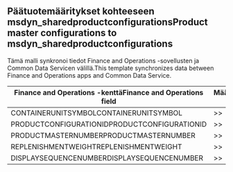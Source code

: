 ## <a name="product-master-configurations-to-msdyn_sharedproductconfigurations"></a><span data-ttu-id="3b387-101">Päätuotemääritykset kohteeseen msdyn_sharedproductconfigurations</span><span class="sxs-lookup"><span data-stu-id="3b387-101">Product master configurations to msdyn_sharedproductconfigurations</span></span>

<span data-ttu-id="3b387-102">Tämä malli synkronoi tiedot Finance and Operations -sovellusten ja Common Data Servicen välillä.</span><span class="sxs-lookup"><span data-stu-id="3b387-102">This template synchronizes data between Finance and Operations apps and Common Data Service.</span></span>

<span data-ttu-id="3b387-103">Finance and Operations -kenttä</span><span class="sxs-lookup"><span data-stu-id="3b387-103">Finance and Operations field</span></span> | <span data-ttu-id="3b387-104">Määritystyyppi</span><span class="sxs-lookup"><span data-stu-id="3b387-104">Map type</span></span> | <span data-ttu-id="3b387-105">Muu Dynamics 365 -kenttä</span><span class="sxs-lookup"><span data-stu-id="3b387-105">Other Dynamics 365 field</span></span> | <span data-ttu-id="3b387-106">Oletusarvo</span><span class="sxs-lookup"><span data-stu-id="3b387-106">Default value</span></span>
---|---|---|---
<span data-ttu-id="3b387-107">CONTAINERUNITSYMBOL</span><span class="sxs-lookup"><span data-stu-id="3b387-107">CONTAINERUNITSYMBOL</span></span> | >> | <span data-ttu-id="3b387-108">msdyn_containerunit.msdyn_symbol</span><span class="sxs-lookup"><span data-stu-id="3b387-108">msdyn_containerunit.msdyn_symbol</span></span> | 
<span data-ttu-id="3b387-109">PRODUCTCONFIGURATIONID</span><span class="sxs-lookup"><span data-stu-id="3b387-109">PRODUCTCONFIGURATIONID</span></span> | >> | <span data-ttu-id="3b387-110">msdyn_productconfiguration.msdyn_productconfiguration</span><span class="sxs-lookup"><span data-stu-id="3b387-110">msdyn_productconfiguration.msdyn_productconfiguration</span></span> | 
<span data-ttu-id="3b387-111">PRODUCTMASTERNUMBER</span><span class="sxs-lookup"><span data-stu-id="3b387-111">PRODUCTMASTERNUMBER</span></span> | >> | <span data-ttu-id="3b387-112">msdyn_globalproduct.msdyn_productnumber</span><span class="sxs-lookup"><span data-stu-id="3b387-112">msdyn_globalproduct.msdyn_productnumber</span></span> | 
<span data-ttu-id="3b387-113">REPLENISHMENTWEIGHT</span><span class="sxs-lookup"><span data-stu-id="3b387-113">REPLENISHMENTWEIGHT</span></span> | >> | <span data-ttu-id="3b387-114">msdyn_replenishmentweight</span><span class="sxs-lookup"><span data-stu-id="3b387-114">msdyn_replenishmentweight</span></span> | 
<span data-ttu-id="3b387-115">DISPLAYSEQUENCENUMBER</span><span class="sxs-lookup"><span data-stu-id="3b387-115">DISPLAYSEQUENCENUMBER</span></span> | >> | <span data-ttu-id="3b387-116">msdyn_displaysequencenumber</span><span class="sxs-lookup"><span data-stu-id="3b387-116">msdyn_displaysequencenumber</span></span> | 
